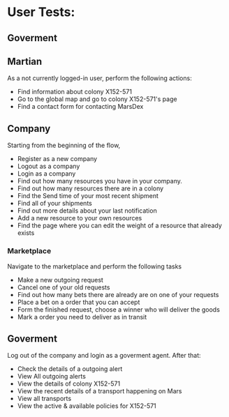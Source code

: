 # User Tests:
## Goverment
## Martian
As a not currently logged-in user, perform the following actions:
- Find information about colony X152-571
- Go to the global map and go to colony X152-571's page
- Find a contact form for contacting MarsDex
## Company
Starting from the beginning of the flow,
- Register as a new company
- Logout as a company
- Login as a company
- Find out how many resources you have in your company.
- Find out how many resources there are in a colony
- Find the Send time of your most recent shipment
- Find all of your shipments
- Find out more details about your last notification
- Add a new resource to your own resources
- Find the page where you can edit the weight of a resource that already exists
### Marketplace
Navigate to the marketplace and perform the following tasks
- Make a new outgoing request
- Cancel one of your old requests
- Find out how many bets there are already are on one of your requests
- Place a bet on a order that you can accept
- Form the finished request, choose a winner who will deliver the goods
- Mark a order you need to deliver as in transit
## Goverment
Log out of the company and login as a goverment agent. After that:
- Check the details of a outgoing alert
- View All outgoing alerts
- View the details of colony X152-571
- View the recent details of a transport happening on Mars
- View all transports
- View the active & available policies for X152-571